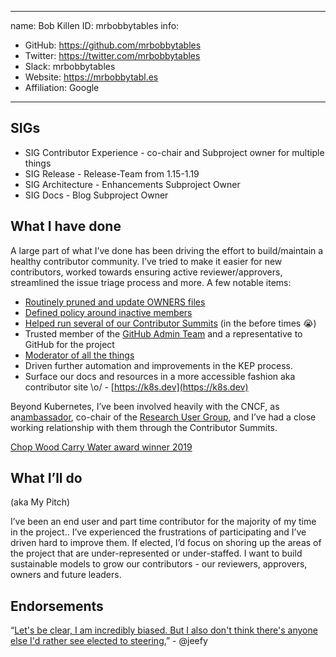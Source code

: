 -------------------------------------------------------------
name: Bob Killen
ID: mrbobbytables
info:
- GitHub: https://github.com/mrbobbytables
- Twitter: https://twitter.com/mrbobbytables
- Slack: mrbobbytables
- Website: https://mrbobbytabl.es
- Affiliation: Google
-------------------------------------------------------------

## SIGs

- SIG Contributor Experience - co-chair and Subproject owner for multiple things
- SIG Release - Release-Team from 1.15-1.19
- SIG Architecture - Enhancements Subproject Owner
- SIG Docs - Blog Subproject Owner

## What I have done

A large part of what I’ve done has been driving the effort to build/maintain a
healthy contributor community.  I’ve tried to make it easier for new contributors,
worked towards ensuring active reviewer/approvers, streamlined the issue triage
process and more. A few notable items:

- [Routinely pruned and update OWNERS files](https://groups.google.com/d/msg/kubernetes-dev/4160VsBL7OI/BsBRZSqpCQAJ)
- [Defined policy around inactive members](https://groups.google.com/d/msg/kubernetes-dev/AvCa-sGx9Jw/zByeyP9LAgAJ)
- [Helped run several of our Contributor Summits](https://github.com/kubernetes/community/tree/master/events) (in the before times 😭)
- Trusted member of the [GitHub Admin Team](http://git.k8s.io/community/github-management#github-administration-team) and a representative to GitHub for the project
- [Moderator of all the things](https://git.k8s.io/community/communication/moderators.md)
- Driven further automation and improvements in the KEP process.
- Surface our docs and resources in a more accessible fashion aka contributor site \o/ - [https://k8s.dev](https://k8s.dev)

Beyond Kubernetes, I’ve been involved heavily with the CNCF, as an[ambassador](https://www.cncf.io/people/ambassadors/),
co-chair of the [Research User Group](https://github.com/cncf/research-user-group),
and I’ve had a close working relationship with them through the Contributor Summits.

[Chop Wood Carry Water award winner 2019](https://www.cncf.io/announcements/2019/11/20/cloud-native-computing-foundation-announces-2019-community-awards-winners/)

## What I’ll do

(aka My Pitch)

I’ve been an end user and part time contributor for the majority of my time in the project.. I’ve
experienced the frustrations of participating and I’ve driven hard to improve them. If elected, I’d
focus on shoring up the areas of the project that are under-represented or under-staffed. I want to
build sustainable models to grow our contributors - our reviewers, approvers, owners and future
leaders.

## Endorsements

“[Let's be clear, I am incredibly biased. But I also don't think there's anyone else I'd rather see elected to steering.](https://groups.google.com/d/msg/kubernetes-dev/0Eqc07-PNdc/I61aarXDBwAJ)” - @jeefy
